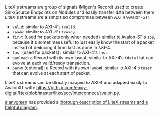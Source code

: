 LiteX's streams are group of signals (Migen's Record) used to create Sink/Source Endpoints on Modules and easily transfer data between them. LiteX's streams are a simplified compromise between AXI-4/Avalon-ST:
* `valid`: similar to AXI-4's `tvalid`.
* `ready`: similar to AXI-4's `tready`.
* `first` (used for packets only when needed): similar to Avalon-ST's `sop`, because it's sometimes useful to just easily know the start of a packet instead of deducing it from last as done in AXI-4.
* `last` (used for packets) : similar to AXI-4's `last`.
* `payload`: a Record with its own layout, similar to AXI-4's `tdata` that can evolve at each valid/ready transaction.
*  `param` (optional): a Record with its own layout, similar to AXI-4's `tuser` that can evolve at each start of packet.

LiteX's streams can be directly mapped to AXI-4 and adapted easily to AvalonST with: https://github.com/enjoy-digital/litex/blob/master/litex/soc/interconnect/avalon.py.

[alanvgreen](https://github.com/alanvgreen) has provided a [thorough description of LiteX streams and a helpful diagram](https://github.com/amaranth-lang/amaranth/issues/317#issuecomment-899407394).